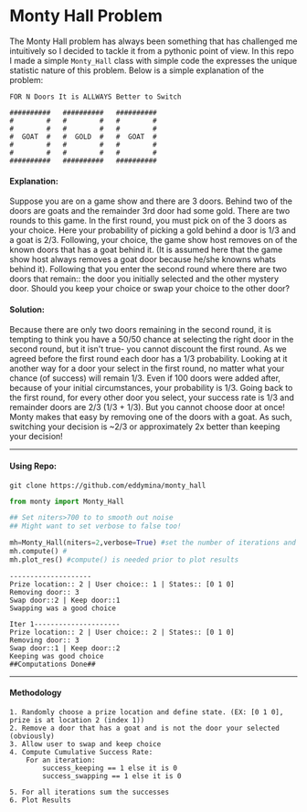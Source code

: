 # Monty Hall Problem 

The Monty Hall problem has always been something that has challenged me intuitively so I decided to tackle it from a pythonic point of view. In this repo I made a simple `Monty_Hall` class with simple code the expresses the unique statistic nature of this problem. Below is a simple explanation of the problem:


````
FOR N Doors It is ALLWAYS Better to Switch

##########   ##########   ########## 
#        #   #        #   #        #   
#        #   #        #   #        #
#  GOAT  #   #  GOLD  #   #  GOAT  # 
#        #   #        #   #        #
#        #   #        #   #        #
##########   ##########   ##########
````

#### Explanation:

Suppose you are on a game show and there are 3 doors. Behind two of the doors are goats and the remainder 3rd door had some gold. There are two rounds to this game. In the first round, you must pick on of the 3 doors as your choice. Here your probability of picking a gold behind a door is 1/3 and a goat is 2/3. Following, your choice, the game show host removes on of the known doors that has a goat behind it. (It is assumed here that the game show host always removes a goat door because he/she knowns whats behind it). Following that you enter the second round where there are two doors that remain:: the door you initially selected and the other mystery door. Should you keep your choice or swap your choice to the other door?

#### Solution:

Because there are only two doors remaining in the second round, it is tempting to think you have a 50/50 chance at selecting the right door in the second round, but it isn't true- you cannot discount the first round. As we agreed before the first round each door has a 1/3 probability. Looking at it another way for a door your select in the first round, no matter what your chance (of success) will remain 1/3. Even if 100 doors were added after, because of your initial circumstances, your probability is 1/3. Going back to the first round, for every other door you select, your success rate is 1/3 and remainder doors are 2/3 (1/3 + 1/3). But you cannot choose door at once! Monty makes that easy by removing one of the doors with a goat. As such, switching your decision is ~2/3 or approximately 2x better than keeping your decision!

---

#### Using Repo: 
`git clone https://github.com/eddymina/monty_hall`

```python
from monty import Monty_Hall 

## Set niters>700 to to smooth out noise 
## Might want to set verbose to false too! 

mh=Monty_Hall(niters=2,verbose=True) #set the number of iterations and print results (verbose is False)
mh.compute() #
mh.plot_res() #compute() is needed prior to plot results 
```
```
--------------------
Prize location:: 2 | User choice:: 1 | States:: [0 1 0]
Removing door:: 3
Swap door::2 | Keep door::1
Swapping was a good choice

Iter 1---------------------
Prize location:: 2 | User choice:: 2 | States:: [0 1 0]
Removing door:: 3
Swap door::1 | Keep door::2
Keeping was good choice
##Computations Done##
```
---

#### Methodology 
```
1. Randomly choose a prize location and define state. (EX: [0 1 0], prize is at location 2 (index 1))
2. Remove a door that has a goat and is not the door your selected (obviously)
3. Allow user to swap and keep choice 
4. Compute Cumulative Success Rate:
	For an iteration:	
		success_keeping == 1 else it is 0 
		success_swapping == 1 else it is 0 

5. For all iterations sum the successes
6. Plot Results 
```




